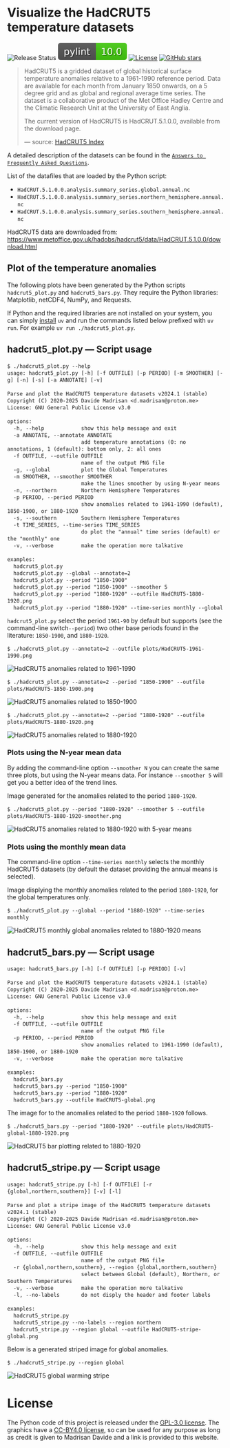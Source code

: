 # Visualize the HadCRUT5 temperature datasets

![Release Status](https://img.shields.io/badge/status-stable-brightgreen.svg)
![Pylint](images/pylint.svg)
[![License](https://img.shields.io/badge/License-GPL--3.0-blue.svg)](https://spdx.org/licenses/GPL-3.0-only.html)
[![GitHub stars](https://img.shields.io/github/stars/madrisan/HadCRUT5.svg?style=social)](https://github.com/madrisan/HadCRUT5/stargazers)

> HadCRUT5 is a gridded dataset of global historical surface temperature anomalies relative to a 1961-1990 reference period.
> Data are available for each month from January 1850 onwards, on a 5 degree grid and as global and regional average time series.
> The dataset is a collaborative product of the Met Office Hadley Centre and the Climatic Research Unit at the University of East Anglia.
>
> The current version of HadCRUT5 is HadCRUT.5.1.0.0, available from the download page.
>
> &mdash; source: [HadCRUT5 Index](https://www.metoffice.gov.uk/hadobs/hadcrut5/index.html)

A detailed description of the datasets can be found in the
[`Answers to Frequently Asked Questions`](https://crudata.uea.ac.uk/cru/data/temperature/).

List of the datafiles that are loaded by the Python script:
 * `HadCRUT.5.1.0.0.analysis.summary_series.global.annual.nc`
 * `HadCRUT.5.1.0.0.analysis.summary_series.northern_hemisphere.annual.nc`
 * `HadCRUT.5.1.0.0.analysis.summary_series.southern_hemisphere.annual.nc`

HadCRUT5 data are downloaded from: https://www.metoffice.gov.uk/hadobs/hadcrut5/data/HadCRUT.5.1.0.0/download.html

## Plot of the temperature anomalies

The following plots have been generated by the Python scripts `hadcrut5_plot.py` and `hadcrut5_bars.py`.
They require the Python libraries: Matplotlib, netCDF4, NumPy, and Requests.

If Python and the required libraries are not installed on your system, you can simply
[install](https://docs.astral.sh/uv/getting-started/installation/) `uv` and run the commands listed below prefixed
with `uv run`. For example `uv run ./hadcrut5_plot.py`.

## hadcrut5_plot.py &mdash; Script usage

```
$ ./hadcrut5_plot.py --help
usage: hadcrut5_plot.py [-h] [-f OUTFILE] [-p PERIOD] [-m SMOOTHER] [-g] [-n] [-s] [-a ANNOTATE] [-v]

Parse and plot the HadCRUT5 temperature datasets v2024.1 (stable)
Copyright (C) 2020-2025 Davide Madrisan <d.madrisan@proton.me>
License: GNU General Public License v3.0

options:
  -h, --help            show this help message and exit
  -a ANNOTATE, --annotate ANNOTATE
                        add temperature annotations (0: no annotations, 1 (default): bottom only, 2: all ones
  -f OUTFILE, --outfile OUTFILE
                        name of the output PNG file
  -g, --global          plot the Global Temperatures
  -m SMOOTHER, --smoother SMOOTHER
                        make the lines smoother by using N-year means
  -n, --northern        Northern Hemisphere Temperatures
  -p PERIOD, --period PERIOD
                        show anomalies related to 1961-1990 (default), 1850-1900, or 1880-1920
  -s, --southern        Southern Hemisphere Temperatures
  -t TIME_SERIES, --time-series TIME_SERIES
                        do plot the "annual" time series (default) or the "monthly" one
  -v, --verbose         make the operation more talkative

examples:
  hadcrut5_plot.py
  hadcrut5_plot.py --global --annotate=2
  hadcrut5_plot.py --period "1850-1900"
  hadcrut5_plot.py --period "1850-1900" --smoother 5
  hadcrut5_plot.py --period "1880-1920" --outfile HadCRUT5-1880-1920.png
  hadcrut5_plot.py --period "1880-1920" --time-series monthly --global
```

`hadcrut5_plot.py` select the period `1961-90` by default but supports (see the command-line switch`--period`) two other base periods found in the literature: `1850-1900`, and `1880-1920`.

```
$ ./hadcrut5_plot.py --annotate=2 --outfile plots/HadCRUT5-1961-1990.png
```
![HadCRUT5 anomalies related to 1961-1990](plots/HadCRUT5-1961-1990.png)

```
$ ./hadcrut5_plot.py --annotate=2 --period "1850-1900" --outfile plots/HadCRUT5-1850-1900.png
```
![HadCRUT5 anomalies related to 1850-1900](plots/HadCRUT5-1850-1900.png)

```
$ ./hadcrut5_plot.py --annotate=2 --period "1880-1920" --outfile plots/HadCRUT5-1880-1920.png
```
![HadCRUT5 anomalies related to 1880-1920](plots/HadCRUT5-1880-1920.png)

### Plots using the N-year mean data

By adding the command-line option `--smoother N` you can create the same three plots, but using the N-year means data.
For instance `--smoother 5` will get you a better idea of the trend lines.

Image generated for the anomalies related to the period `1880-1920`.
```
$ ./hadcrut5_plot.py --period "1880-1920" --smoother 5 --outfile plots/HadCRUT5-1880-1920-smoother.png
```
![HadCRUT5 anomalies related to 1880-1920 with 5-year means](plots/HadCRUT5-1880-1920-smoother.png)

### Plots using the monthly mean data

The command-line option `--time-series monthly` selects the monthly HadCRUT5 datasets (by default the dataset providing the annual means is selected).

Image displying the monthly anomalies related to the period `1880-1920`, for the global temperatures only.
```
$ ./hadcrut5_plot.py --global --period "1880-1920" --time-series monthly
```
![HadCRUT5 monthly global anomalies related to 1880-1920 means](plots/HadCRUT5-monthly-global-1880-1920.png)

## hadcrut5_bars.py &mdash; Script usage

```
usage: hadcrut5_bars.py [-h] [-f OUTFILE] [-p PERIOD] [-v]

Parse and plot the HadCRUT5 temperature datasets v2024.1 (stable)
Copyright (C) 2020-2025 Davide Madrisan <d.madrisan@proton.me>
License: GNU General Public License v3.0

options:
  -h, --help            show this help message and exit
  -f OUTFILE, --outfile OUTFILE
                        name of the output PNG file
  -p PERIOD, --period PERIOD
                        show anomalies related to 1961-1990 (default), 1850-1900, or 1880-1920
  -v, --verbose         make the operation more talkative

examples:
  hadcrut5_bars.py
  hadcrut5_bars.py --period "1850-1900"
  hadcrut5_bars.py --period "1880-1920"
  hadcrut5_bars.py --outfile HadCRUT5-global.png
```
The image for to the anomalies related to the period `1880-1920` follows.
```
$ ./hadcrut5_bars.py --period "1880-1920" --outfile plots/HadCRUT5-global-1880-1920.png
```
![HadCRUT5 bar plotting related to 1880-1920](plots/HadCRUT5-global-1880-1920.png)

## hadcrut5_stripe.py &mdash; Script usage

```
usage: hadcrut5_stripe.py [-h] [-f OUTFILE] [-r {global,northern,southern}] [-v] [-l]

Parse and plot a stripe image of the HadCRUT5 temperature datasets v2024.1 (stable)
Copyright (C) 2020-2025 Davide Madrisan <d.madrisan@proton.me>
License: GNU General Public License v3.0

options:
  -h, --help            show this help message and exit
  -f OUTFILE, --outfile OUTFILE
                        name of the output PNG file
  -r {global,northern,southern}, --region {global,northern,southern}
                        select between Global (default), Northern, or Southern Temperatures
  -v, --verbose         make the operation more talkative
  -l, --no-labels       do not disply the header and footer labels

examples:
  hadcrut5_stripe.py
  hadcrut5_stripe.py --no-labels --region northern
  hadcrut5_stripe.py --region global --outfile HadCRUT5-stripe-global.png
```

Below is a generated striped image for global anomalies.
```
$ ./hadcrut5_stripe.py --region global
```
![HadCRUT5 global warming stripe](plots/HadCRUT5-global-stripe.png)

# License

The Python code of this project is released under the [GPL-3.0 license](https://github.com/madrisan/HadCRUT5/blob/main/LICENSE).
The graphics have a [CC-BY4.0 license](https://creativecommons.org/licenses/by/4.0/), so can be used for any purpose as long as credit is given to Madrisan Davide and a link is provided to this website.
